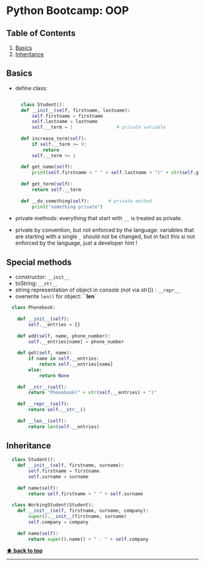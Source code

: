 # Python Bootcamp: OOP

<!-- omit in toc -->
## Table of Contents

1. [Basics](#basics)
2. [Inheritance](#inheritance)

## Basics

* define class:
  
  ```Python

    class Student():        
    def __init__(self, firstname, lastname):
        self.firstname = firstname
        self.lastname = lastname        
        self.__term = 1                # private variable
        
    def increase_term(self):
        if self.__term >= 9:
            return
        self.__term += 1
    
    def get_name(self):
        print(self.firstname + " " + self.lastname + "(" + str(self.get_term()) + ")")
        
    def get_term(self):
        return self.__term
    
    def __do_something(self):       # private method
        print("something private")

  ```

* private methods: everything that start with `__` is treated as private. 
* private by convention, but not enforced by the language: variables that are starting with a single `_` should not be changed, but in fact this si not enforced by the language, just a developer hint !

## Special methods

* constructor: `__init__`
* toString: `__str__`
* string representation of object in console (not via str()) : `__repr__`
* overwrite `len()` for object: ``__len__`

``` Python
  class Phonebook:
  
    def __init__(self):
        self.__entries = {}
        
    def add(self, name, phone_number):
        self.__entries[name] = phone_number
        
    def get(self, name):
        if name in self.__entries:
            return self.__entries[name]
        else:
            return None
        
    def __str__(self):
        return "Phonebook(" + str(self.__entries) + ")"
    
    def __repr__(self):
        return self.__str__()
    
    def __len__(self):
        return len(self.__entries)
```

## Inheritance

``` Python
  class Student():        
    def __init__(self, firstname, surname):
        self.firstname = firstname
        self.surname = surname
    
    def name(self):
        return self.firstname + " " + self.surname
    
  class WorkingStudent(Student):
    def __init__(self, firstname, surname, company):
        super().__init__(firstname, surname)
        self.company = company
        
    def name(self):
        return super().name() + " - " + self.company
```


**[⬆ back to top](#table-of-contents)**
___
